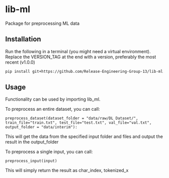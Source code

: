 # lib-ml
Package for preprocessing ML data

## Installation
Run the following in a terminal (you might need a virtual environment). Replace the VERSION_TAG at the end with a version, preferably the most recent (v1.0.0)
```bash
pip install git+https://github.com/Release-Engineering-Group-13/lib-ml.git@VERSION_TAG
```

## Usage
Functionality can be used by importing lib_ml.

To preprocess an entire dataset, you can call:
```
preprocess_dataset(dataset_folder = "data/raw/DL Dataset/", train_file="train.txt", test_file="test.txt", val_file="val.txt", output_folder = "data/interim"):
```
This will get the data from the specified input folder and files and output the result in the output_folder

To preprocess a single input, you can call:
```
preprocess_input(input)
```
This will simply return the result as char_index, tokenized_x